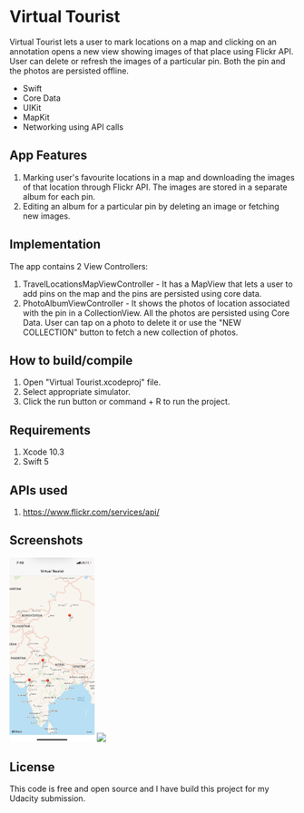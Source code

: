 # Virtual Tourist

Virtual Tourist lets a user to mark locations on a map and clicking on an annotation opens a new view showing images of that place using Flickr API. User can delete or refresh the images of a particular pin. Both the pin and the photos are persisted offline.
 
* Swift
* Core Data
* UIKit
* MapKit
* Networking using API calls

## App Features

1. Marking user's favourite locations in a map and downloading the images of that location through Flickr API. The images are stored in a separate album for each pin.
2. Editing an album for a particular pin by deleting an image or fetching new images.

## Implementation
The app contains 2 View Controllers: 
1. TravelLocationsMapViewController - It has a MapView that lets a user to add pins on the map and the pins are persisted using core data.
2. PhotoAlbumViewController - It shows the photos of location associated with the pin in a CollectionView. All the photos are persisted using Core Data. User can tap on a photo to delete it or use the "NEW COLLECTION" button to fetch a new collection of photos.

## How to build/compile
1. Open "Virtual Tourist.xcodeproj" file.
2. Select appropriate simulator.
3. Click the run button or command + R to run the project.

## Requirements

1. Xcode 10.3
2. Swift 5

## APIs used 

1. https://www.flickr.com/services/api/

## Screenshots
<img src = "Screenshots/MapView.PNG" width = "150">  <img src = "Screenshots/AlbumView.PNG" width = "150"> 

## License
This code is free and open source and I have build this project for my Udacity submission.

